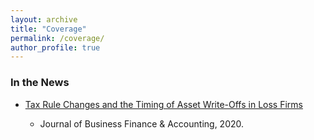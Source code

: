 ```yaml
---
layout: archive
title: "Coverage"
permalink: /coverage/
author_profile: true
---
```

<h3> In the News </h3>

 <ul>
  <li>  <a href="">Tax Rule Changes and the Timing of Asset Write-Offs in Loss Firms</a>  </li>
       <ul>  <li> Journal of Business Finance & Accounting, 2020.  </li> </ul> 
</ul> 


